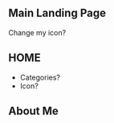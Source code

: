 


Main Landing Page
-----------------------

Change my icon?


HOME
-----

- Categories?
- Icon?


About Me
----------




